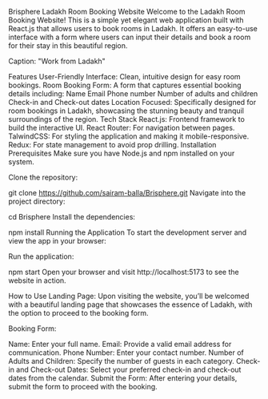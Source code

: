 Brisphere Ladakh Room Booking Website
Welcome to the Ladakh Room Booking Website! This is a simple yet elegant web application built with React.js that allows users to book rooms in Ladakh. It offers an easy-to-use interface with a form where users can input their details and book a room for their stay in this beautiful region.

Caption: "Work from Ladakh"

Features
User-Friendly Interface: Clean, intuitive design for easy room bookings.
Room Booking Form: A form that captures essential booking details including:
Name
Email
Phone number
Number of adults and children
Check-in and Check-out dates
Location Focused: Specifically designed for room bookings in Ladakh, showcasing the stunning beauty and tranquil surroundings of the region.
Tech Stack
React.js: Frontend framework to build the interactive UI.
React Router: For navigation between pages.
TalwindCSS: For styling the application and making it mobile-responsive.
Redux: For state management to avoid prop drilling.
Installation
Prerequisites
Make sure you have Node.js and npm installed on your system.

Clone the repository:

git clone https://github.com/sairam-balla/Brisphere.git
Navigate into the project directory:

cd Brisphere
Install the dependencies:

npm install
Running the Application
To start the development server and view the app in your browser:

Run the application:

npm start
Open your browser and visit http://localhost:5173 to see the website in action.

How to Use
Landing Page: Upon visiting the website, you’ll be welcomed with a beautiful landing page that showcases the essence of Ladakh, with the option to proceed to the booking form.

Booking Form:

Name: Enter your full name.
Email: Provide a valid email address for communication.
Phone Number: Enter your contact number.
Number of Adults and Children: Specify the number of guests in each category.
Check-in and Check-out Dates: Select your preferred check-in and check-out dates from the calendar.
Submit the Form: After entering your details, submit the form to proceed with the booking.
